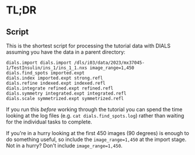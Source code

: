 # TL;DR

## Script

This is the shortest script for processing the tutorial data with DIALS assuming you have the data in a parent directory:

```
dials.import dials.import /dls/i03/data/2023/mx37045-1/TestInsulin/ins_1/ins_1_1.nxs image_range=1,450
dials.find_spots imported.expt
dials.index imported.expt strong.refl
dials.refine indexed.expt indexed.refl
dials.integrate refined.expt refined.refl
dials.symmetry integrated.expt integrated.refl
dials.scale symmetrized.expt symmetrized.refl
```

If you run this _before_ working through the tutorial you can spend the time looking at the log files (e.g. `cat dials.find_spots.log`) rather than waiting for the individual tasks to complete.

If you're in a hurry looking at the first 450 images (90 degrees) is enough to do something useful, so include the `image_range=1,450` at the import stage. Not in a hurry? Don't include `image_range=1,450`.
